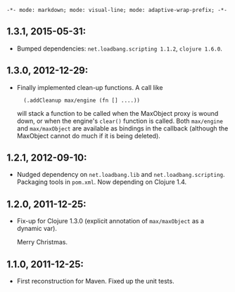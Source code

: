 `-*- mode: markdown; mode: visual-line; mode: adaptive-wrap-prefix; -*-`

## 1.3.1, 2015-05-31:

* Bumped dependencies: `net.loadbang.scripting 1.1.2`, `clojure 1.6.0`.

## 1.3.0, 2012-12-29:

* Finally implemented clean-up functions. A call like

        (.addCleanup max/engine (fn [] ....))

  will stack a function to be called when the MaxObject proxy is wound down, or when the engine's `clear()` function is called. Both `max/engine` and `max/maxObject` are available as bindings in the callback (although the MaxObject cannot do much if it is being deleted).

## 1.2.1, 2012-09-10:

* Nudged dependency on `net.loadbang.lib` and `net.loadbang.scripting`. Packaging tools in `pom.xml`. Now depending on Clojure 1.4.

## 1.2.0, 2011-12-25:

* Fix-up for Clojure 1.3.0 (explicit annotation of `max/maxObject` as a dynamic var).

  Merry Christmas.

## 1.1.0, 2011-12-25:

* First reconstruction for Maven. Fixed up the unit tests.
